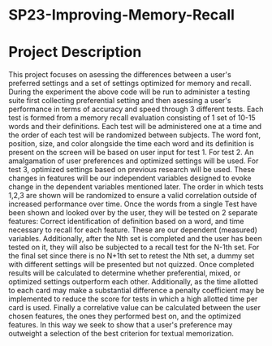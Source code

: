 # SP23-Improving-Memory-Recall

# Project Description

This project focuses on asessing the differences between a user's preferred settings and a set of settings optimized for memory and recall. During the experiment the above code will be run to administer a testing suite first collecting preferential setting and then asessing a user's performance in terms of accuracy and speed through 3 different tests. Each test is formed from a memory recall evaluation consisting of 1 set of 10-15 words and their definitions. Each test will be administered one at a time and the order of each test will be randomized between subjects. The word font, position, size, and color alongside the time each word and its definition is present on the screen will be based on user input for test 1. For test 2. An amalgamation of user preferences and optimized settings will be used. For test 3, optimized settings based on previous research will be used. These changes in features will be our independent variables designed to evoke change in the dependent variables mentioned later. The order in which tests 1,2,3 are shown will be randomized to ensure a valid correlation outside of increased performance over time. Once the words from a single Test have been shown and looked over by the user, they will be tested on 2 separate features: Correct identification of definition based on a word, and time necessary to recall for each feature. These are our dependent (measured) variables. Additionally, after the Nth set is completed and the user has been tested on it, they will also be subjected to a recall test for the N-1th set. For the final set since there is no N+1th set to retest the Nth set, a dummy set with different settings will be presented but not quizzed. Once completed results will be calculated to determine whether preferential, mixed, or optimized settings outperform each other. Additionally, as the time allotted to each card may make a substantial difference a penalty coefficient may be implemented to reduce the score for tests in which a high allotted time per card is used. Finally a correlative value can be calculated between the user chosen features, the ones they performed best on, and the optimized features. In this way we seek to show that a user's preference may outweight a selection of the best criterion for textual memorization.
